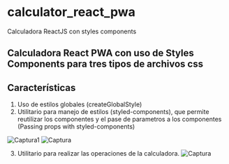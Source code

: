 # calculator_react_pwa
Calculadora ReactJS con styles components

## Calculadora React PWA con uso de Styles Components para tres tipos de archivos css

## Características

1. Uso de estilos globales (createGlobalStyle)
2. Utilitario para manejo de estilos (styled-components), que permite reutilizar los componentes 
    y el pase de parametros a los componentes (Passing props with styled-components)

![Captura1](https://user-images.githubusercontent.com/7141537/188673986-a48573a1-5ab6-4c02-a4bc-113e1a59f399.PNG)
![Captura](https://user-images.githubusercontent.com/7141537/188673994-2affd524-073a-4a98-a356-aad9711f66a4.PNG)

3. Utilitario para realizar las operaciones de la calculadora.
![Captura](https://user-images.githubusercontent.com/7141537/188674230-553ddd3b-d15e-42d2-8b58-f1c92faa51ab.PNG)

